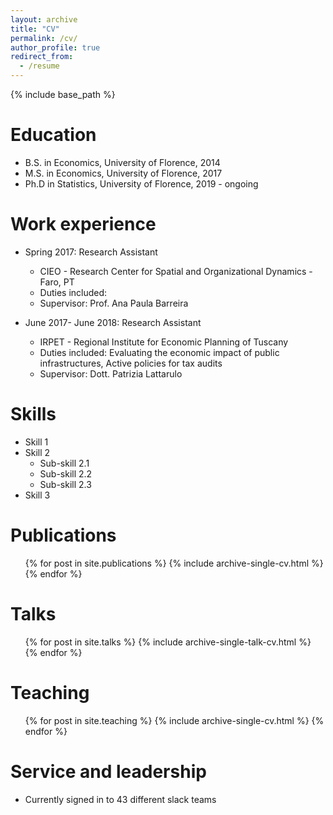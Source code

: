 ```yaml
---
layout: archive
title: "CV"
permalink: /cv/
author_profile: true
redirect_from:
  - /resume
---
```


{% include base_path %}

Education
======
* B.S. in Economics, University of Florence, 2014
* M.S. in Economics, University of Florence, 2017
* Ph.D in Statistics, University of Florence, 2019 - ongoing

Work experience
======
* Spring 2017: Research Assistant
  * CIEO - Research Center for Spatial and Organizational Dynamics - Faro, PT
  * Duties included: 
  * Supervisor: Prof. Ana Paula Barreira

* June 2017- June 2018: Research Assistant
  * IRPET - Regional Institute for Economic Planning of Tuscany
  * Duties included: Evaluating the economic impact of public infrastructures, Active policies for tax audits
  * Supervisor: Dott. Patrizia Lattarulo
  
Skills
======
* Skill 1
* Skill 2
  * Sub-skill 2.1
  * Sub-skill 2.2
  * Sub-skill 2.3
* Skill 3

Publications
======
  <ul>{% for post in site.publications %}
    {% include archive-single-cv.html %}
  {% endfor %}</ul>
  
Talks
======
  <ul>{% for post in site.talks %}
    {% include archive-single-talk-cv.html %}
  {% endfor %}</ul>
  
Teaching
======
  <ul>{% for post in site.teaching %}
    {% include archive-single-cv.html %}
  {% endfor %}</ul>
  
Service and leadership
======
* Currently signed in to 43 different slack teams
